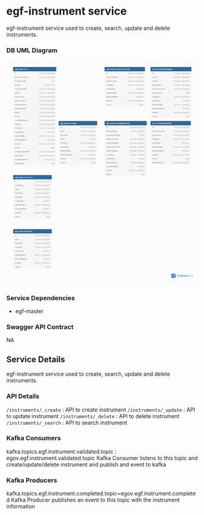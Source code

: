 # egf-instrument service

egf-instrument service used to create, search, update and delete instruments.

### DB UML Diagram

![DB UML](./images/egf-instrument.png)

### Service Dependencies

- egf-master

### Swagger API Contract

NA

## Service Details

egf-instrument service used to create, search, update and delete instruments.

### API Details

`/instruments/_create` : API to create instrument
`/instruments/_update` : API to update instrument
`/instruments/_delete` : API to delete instrument
`/instruments/_search` : API to search instrument

### Kafka Consumers

kafka.topics.egf.instrument.validated.topic : egov.egf.instrument.validated.topic
	Kafka Consumer listens to this topic and create/update/delete instrument and publish and event to kafka

### Kafka Producers

kafka.topics.egf.instrument.completed.topic=egov.egf.instrument.completed
	Kafka Producer publishes an event to this topic with the instrument information
